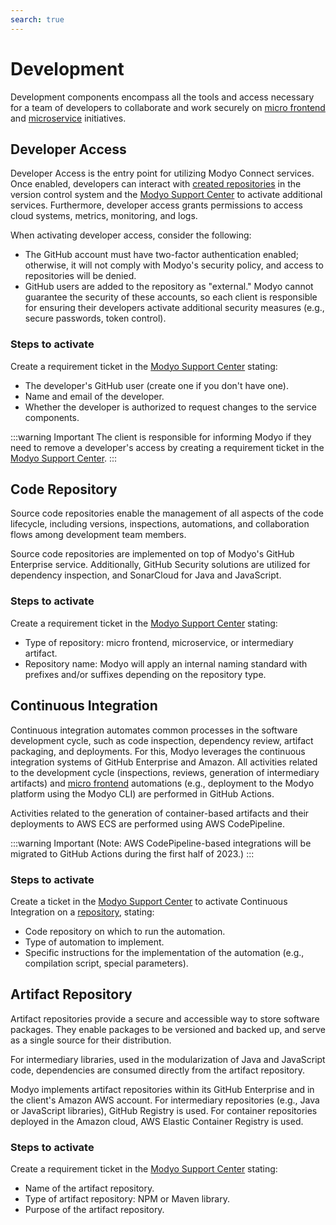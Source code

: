 ```yaml
---
search: true
---
```


# Development

Development components encompass all the tools and access necessary for a team of developers to collaborate and work securely on [micro frontend](/en/architecture/patterns/micro-frontend) and [microservice](/en/architecture/patterns/microservice) initiatives.

## Developer Access
Developer Access is the entry point for utilizing Modyo Connect services. Once enabled, developers can interact with [created repositories](#code-repository) in the version control system and the [Modyo Support Center](https://support.modyo.com) to activate additional services. Furthermore, developer access grants permissions to access cloud systems, metrics, monitoring, and logs.

When activating developer access, consider the following:
- The GitHub account must have two-factor authentication enabled; otherwise, it will not comply with Modyo's security policy, and access to repositories will be denied.
- GitHub users are added to the repository as "external." Modyo cannot guarantee the security of these accounts, so each client is responsible for ensuring their developers activate additional security measures (e.g., secure passwords, token control).

### Steps to activate
Create a requirement ticket in the [Modyo Support Center](https://support.modyo.com) stating:
- The developer's GitHub user (create one if you don't have one).
- Name and email of the developer.
- Whether the developer is authorized to request changes to the service components.

:::warning Important
The client is responsible for informing Modyo if they need to remove a developer's access by creating a requirement ticket in the [Modyo Support Center](https://support.modyo.com).
:::


## Code Repository
Source code repositories enable the management of all aspects of the code lifecycle, including versions, inspections, automations, and collaboration flows among development team members.

Source code repositories are implemented on top of Modyo's GitHub Enterprise service. Additionally, GitHub Security solutions are utilized for dependency inspection, and SonarCloud for Java and JavaScript.


### Steps to activate
Create a requirement ticket in the [Modyo Support Center](https://support.modyo.com) stating:
- Type of repository: micro frontend, microservice, or intermediary artifact.
- Repository name: Modyo will apply an internal naming standard with prefixes and/or suffixes depending on the repository type.


## Continuous Integration
Continuous integration automates common processes in the software development cycle, such as code inspection, dependency review, artifact packaging, and deployments. For this, Modyo leverages the continuous integration systems of GitHub Enterprise and Amazon.
All activities related to the development cycle (inspections, reviews, generation of intermediary artifacts) and [micro frontend](/en/architecture/patterns/micro-frontend) automations (e.g., deployment to the Modyo platform using the Modyo CLI) are performed in GitHub Actions.

Activities related to the generation of container-based artifacts and their deployments to AWS ECS are performed using AWS CodePipeline.


:::warning Important
(Note: AWS CodePipeline-based integrations will be migrated to GitHub Actions during the first half of 2023.)
:::

### Steps to activate
Create a ticket in the [Modyo Support Center](https://support.modyo.com) to activate Continuous Integration on a [repository](#code-repository), stating:
- Code repository on which to run the automation.
- Type of automation to implement.
- Specific instructions for the implementation of the automation (e.g., compilation script, special parameters).


## Artifact Repository
Artifact repositories provide a secure and accessible way to store software packages. They enable packages to be versioned and backed up, and serve as a single source for their distribution.

For intermediary libraries, used in the modularization of Java and JavaScript code, dependencies are consumed directly from the artifact repository.

Modyo implements artifact repositories within its GitHub Enterprise and in the client's Amazon AWS account. For intermediary repositories (e.g., Java or JavaScript libraries), GitHub Registry is used. For container repositories deployed in the Amazon cloud, AWS Elastic Container Registry is used.


### Steps to activate
Create a requirement ticket in the [Modyo Support Center](https://support.modyo.com) stating:
- Name of the artifact repository.
- Type of artifact repository: NPM or Maven library.
- Purpose of the artifact repository.